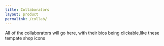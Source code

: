 ```yaml
---
title: Collaborators
layout: product
permalink: /collab/
---
```

All of the collaborators will go here, with their bios being clickable,like these tempate shop icons